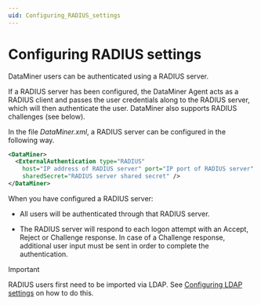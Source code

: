 ```yaml
---
uid: Configuring_RADIUS_settings
---
```


# Configuring RADIUS settings

DataMiner users can be authenticated using a RADIUS server.

If a RADIUS server has been configured, the DataMiner Agent acts as a RADIUS client and passes the user credentials along to the RADIUS server, which will then authenticate the user. DataMiner also supports RADIUS challenges (see below).

In the file *DataMiner.xml*, a RADIUS server can be configured in the following way.

```xml
<DataMiner>
  <ExternalAuthentication type="RADIUS"
    host="IP address of RADIUS server" port="IP port of RADIUS server"
    sharedSecret="RADIUS server shared secret" />
</DataMiner>
```

When you have configured a RADIUS server:

- All users will be authenticated through that RADIUS server.

- The RADIUS server will respond to each logon attempt with an Accept, Reject or Challenge response. In case of a Challenge response, additional user input must be sent in order to complete the authentication.

> [!IMPORTANT]
> RADIUS users first need to be imported via LDAP. See [Configuring LDAP settings](xref:Configuring_LDAP_settings) on how to do this.
>
